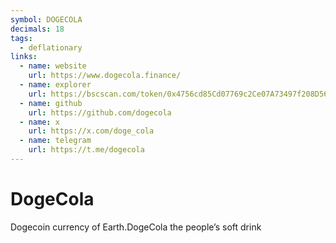 ```yaml
---
symbol: DOGECOLA
decimals: 18
tags:
  - deflationary
links:
  - name: website
    url: https://www.dogecola.finance/
  - name: explorer
    url: https://bscscan.com/token/0x4756cd85Cd07769c2Ce07A73497f208D56D48eC1
  - name: github
    url: https://github.com/dogecola
  - name: x
    url: https://x.com/doge_cola
  - name: telegram
    url: https://t.me/dogecola
---
```


# DogeCola

Dogecoin currency of Earth.DogeCola the people’s soft drink
